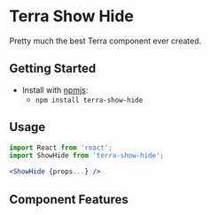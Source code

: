 # Terra Show Hide

Pretty much the best Terra component ever created.

## Getting Started

- Install with [npmjs](https://www.npmjs.com):
  - `npm install terra-show-hide`

## Usage

```jsx
import React from 'react';
import ShowHide from 'terra-show-hide';

<ShowHide {props...} />
```

## Component Features

<!-- Uncomment supported features.
 * [Cross-Browser Support](https://github.com/cerner/terra-core/wiki/Component-Features#cross-browser-support)
 * [Responsive Support](https://github.com/cerner/terra-core/wiki/Component-Features#responsive-support)
 * [Mobile Support](https://github.com/cerner/terra-core/wiki/Component-Features#mobile-support)
 * [Internationalization Support](https://github.com/cerner/terra-core/wiki/Component-Features#internationalization-i18n-support)
 * [Localization Support](https://github.com/cerner/terra-core/wiki/Component-Features#localization-support)
 * [LTR/RTL Support](https://github.com/cerner/terra-core/wiki/Component-Features#ltr--rtl-support)
 -->
